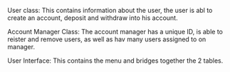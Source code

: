 User class:
  This contains information about the user, the user is abl to create an account, deposit and withdraw into his account.

Account Manager Class:
  The account manager has a unique ID, is able to reister and remove users, as well as hav many users assigned to on manager.

User Interface:
  This contains the menu and bridges together the 2 tables.
